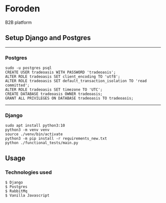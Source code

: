 # Foroden
B2B platform


## Setup Django and Postgres
-----------------------------------------
### Postgres
```
sudo -u postgres psql
CREATE USER tradeoasis WITH PASSWORD 'tradeoasis';
ALTER ROLE tradeoasis SET client_encoding TO 'utf8';
ALTER ROLE tradeoasis SET default_transaction_isolation TO 'read committed';
ALTER ROLE tradeoasis SET timezone TO 'UTC';
CREATE DATABASE tradeoasis OWNER tradeoasis;
GRANT ALL PRIVILEGES ON DATABASE tradeoasis TO tradeoasis;
```

-----------------------------------------
### Django
```
sudo apt install python3:10
python3 -m venv venv
source ./venv/bin/activate
python3 -m pip install -r requirements_new.txt
python ./functional_tests/main.py
```

## Usage

### Technologies used
```
$ Django
$ Postgres
$ RabbitMq
$ Vanilla Javascript
```
